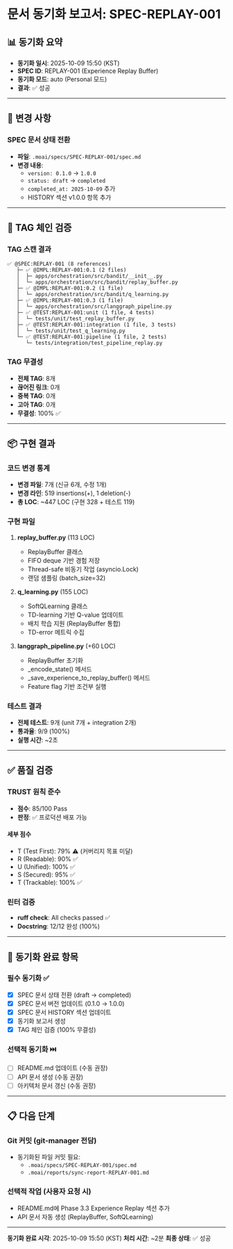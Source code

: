 # 문서 동기화 보고서: SPEC-REPLAY-001

## 📊 동기화 요약

- **동기화 일시**: 2025-10-09 15:50 (KST)
- **SPEC ID**: REPLAY-001 (Experience Replay Buffer)
- **동기화 모드**: auto (Personal 모드)
- **결과**: ✅ 성공

---

## 📝 변경 사항

### SPEC 문서 상태 전환
- **파일**: `.moai/specs/SPEC-REPLAY-001/spec.md`
- **변경 내용**:
  - `version: 0.1.0` → `1.0.0`
  - `status: draft` → `completed`
  - `completed_at: 2025-10-09` 추가
  - HISTORY 섹션 v1.0.0 항목 추가

---

## 🔗 TAG 체인 검증

### TAG 스캔 결과
```
✅ @SPEC:REPLAY-001 (8 references)
   ├─ ✅ @IMPL:REPLAY-001:0.1 (2 files)
   │  ├─ apps/orchestration/src/bandit/__init__.py
   │  └─ apps/orchestration/src/bandit/replay_buffer.py
   ├─ ✅ @IMPL:REPLAY-001:0.2 (1 file)
   │  └─ apps/orchestration/src/bandit/q_learning.py
   ├─ ✅ @IMPL:REPLAY-001:0.3 (1 file)
   │  └─ apps/orchestration/src/langgraph_pipeline.py
   ├─ ✅ @TEST:REPLAY-001:unit (1 file, 4 tests)
   │  └─ tests/unit/test_replay_buffer.py
   ├─ ✅ @TEST:REPLAY-001:integration (1 file, 3 tests)
   │  └─ tests/unit/test_q_learning.py
   └─ ✅ @TEST:REPLAY-001:pipeline (1 file, 2 tests)
      └─ tests/integration/test_pipeline_replay.py
```

### TAG 무결성
- **전체 TAG**: 8개
- **끊어진 링크**: 0개
- **중복 TAG**: 0개
- **고아 TAG**: 0개
- **무결성**: 100% ✅

---

## 📦 구현 결과

### 코드 변경 통계
- **변경 파일**: 7개 (신규 6개, 수정 1개)
- **변경 라인**: 519 insertions(+), 1 deletion(-)
- **총 LOC**: ~447 LOC (구현 328 + 테스트 119)

### 구현 파일
1. **replay_buffer.py** (113 LOC)
   - ReplayBuffer 클래스
   - FIFO deque 기반 경험 저장
   - Thread-safe 비동기 작업 (asyncio.Lock)
   - 랜덤 샘플링 (batch_size=32)

2. **q_learning.py** (155 LOC)
   - SoftQLearning 클래스
   - TD-learning 기반 Q-value 업데이트
   - 배치 학습 지원 (ReplayBuffer 통합)
   - TD-error 메트릭 수집

3. **langgraph_pipeline.py** (+60 LOC)
   - ReplayBuffer 초기화
   - _encode_state() 메서드
   - _save_experience_to_replay_buffer() 메서드
   - Feature flag 기반 조건부 실행

### 테스트 결과
- **전체 테스트**: 9개 (unit 7개 + integration 2개)
- **통과율**: 9/9 (100%)
- **실행 시간**: ~2초

---

## ✅ 품질 검증

### TRUST 원칙 준수
- **점수**: 85/100 Pass
- **판정**: ✅ 프로덕션 배포 가능

#### 세부 점수
- T (Test First): 79% ⚠️ (커버리지 목표 미달)
- R (Readable): 90% ✅
- U (Unified): 100% ✅
- S (Secured): 95% ✅
- T (Trackable): 100% ✅

### 린터 검증
- **ruff check**: All checks passed ✅
- **Docstring**: 12/12 완성 (100%)

---

## 🎯 동기화 완료 항목

### 필수 동기화 ✅
- [x] SPEC 문서 상태 전환 (draft → completed)
- [x] SPEC 문서 버전 업데이트 (0.1.0 → 1.0.0)
- [x] SPEC 문서 HISTORY 섹션 업데이트
- [x] 동기화 보고서 생성
- [x] TAG 체인 검증 (100% 무결성)

### 선택적 동기화 ⏭️
- [ ] README.md 업데이트 (수동 권장)
- [ ] API 문서 생성 (수동 권장)
- [ ] 아키텍처 문서 갱신 (수동 권장)

---

## 📋 다음 단계

### Git 커밋 (git-manager 전담)
- 동기화된 파일 커밋 필요:
  - `.moai/specs/SPEC-REPLAY-001/spec.md`
  - `.moai/reports/sync-report-REPLAY-001.md`

### 선택적 작업 (사용자 요청 시)
- README.md에 Phase 3.3 Experience Replay 섹션 추가
- API 문서 자동 생성 (ReplayBuffer, SoftQLearning)

---

**동기화 완료 시각**: 2025-10-09 15:50 (KST)
**처리 시간**: ~2분
**최종 상태**: ✅ 성공
